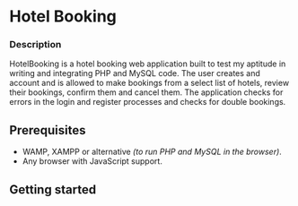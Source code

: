 # Hotel Booking
### Description 
HotelBooking is a hotel booking web application built to test my aptitude in writing and integrating PHP and MySQL code. The user creates and account and is allowed to make bookings from a select list of hotels, review their bookings, confirm them and cancel them.
The application checks for errors in the login and register processes and checks for double bookings.

## Prerequisites

- WAMP, XAMPP or alternative _(to run PHP and MySQL in the browser)_.
- Any browser with JavaScript support.

## Getting started